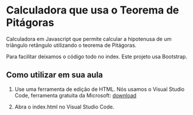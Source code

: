 # Calculadora que usa o Teorema de Pitágoras

Calculadora em Javascript que permite calcular a hipotenusa de um triângulo retângulo utilizando o teorema de Pitágoras.

Para facilitar deixamos o código todo no index. Este projeto usa Bootstrap.

## Como utilizar em sua aula

1) Use uma ferramenta de edição de HTML. Nós usamos o Visual Studio Code, ferramenta gratuita da Microsoft: [download](https://code.visualstudio.com/download)

2) Abra o index.html no Visual Studio Code. 
